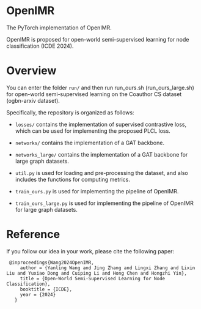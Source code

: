 # OpenIMR
The PyTorch implementation of OpenIMR.

OpenIMR is proposed for open-world semi-supervised learning for node classification (ICDE 2024). 

# Overview
You can enter the folder `run/` and then run run_ours.sh (run_ours_large.sh) for open-world semi-supervised learning on the Coauthor CS dataset (ogbn-arxiv dataset).

Specifically, the repository is organized as follows:

* `losses/` contains the implementation of supervised contrastive loss, which can be used for implementing the proposed PLCL loss.

* `networks/` contains the implementation of a GAT backbone.

* `networks_large/` contains the implementation of a GAT backbone for large graph datasets.
 
* `util.py` is used for loading and pre-processing the dataset, and also includes the functions for computing metrics.

* `train_ours.py` is used for implementing the pipeline of OpenIMR.

* `train_ours_large.py` is used for implementing the pipeline of OpenIMR for large graph datasets.

# Reference
If you follow our idea in your work, please cite the following paper:
```
 @inproceedings{Wang2024OpenIMR,
     author = {Yanling Wang and Jing Zhang and Lingxi Zhang and Lixin Liu and Yuxiao Dong and Cuiping Li and Hong Chen and Hongzhi Yin},
     title = {Open-World Semi-Supervised Learning for Node Classification},
     booktitle = {ICDE},
     year = {2024}
   }
```
